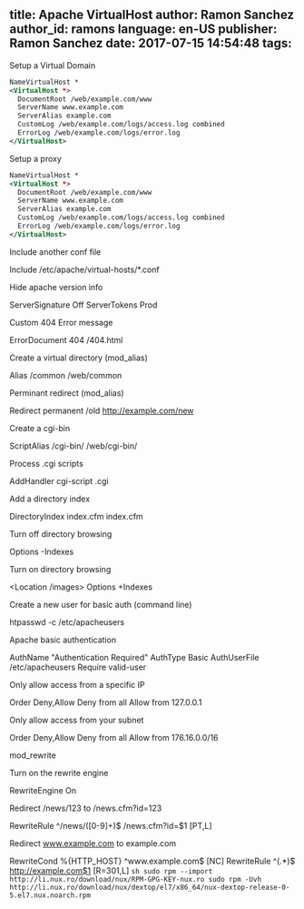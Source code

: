 title: Apache VirtualHost
author: Ramon Sanchez
author_id: ramons
language: en-US
publisher: Ramon Sanchez
date: 2017-07-15 14:54:48
tags:
---



Setup a Virtual Domain
```xml
NameVirtualHost *
<VirtualHost *>
  DocumentRoot /web/example.com/www
  ServerName www.example.com
  ServerAlias example.com
  CustomLog /web/example.com/logs/access.log combined
  ErrorLog /web/example.com/logs/error.log
</VirtualHost>
```


Setup a proxy
```xml
NameVirtualHost *
<VirtualHost *>
  DocumentRoot /web/example.com/www
  ServerName www.example.com
  ServerAlias example.com
  CustomLog /web/example.com/logs/access.log combined
  ErrorLog /web/example.com/logs/error.log
</VirtualHost>
```

Include another conf file

Include /etc/apache/virtual-hosts/*.conf


Hide apache version info

ServerSignature Off
ServerTokens Prod


Custom 404 Error message


ErrorDocument 404 /404.html


Create a virtual directory (mod_alias)


Alias /common /web/common


Perminant redirect (mod_alias)


Redirect permanent /old http://example.com/new


Create a cgi-bin


ScriptAlias /cgi-bin/ /web/cgi-bin/


Process .cgi scripts


AddHandler cgi-script .cgi


Add a directory index


DirectoryIndex index.cfm index.cfm


Turn off directory browsing


Options -Indexes


Turn on directory browsing


<Location /images>
  Options +Indexes
</Location>


Create a new user for basic auth (command line)


htpasswd -c /etc/apacheusers


Apache basic authentication


AuthName "Authentication Required"
AuthType Basic
AuthUserFile /etc/apacheusers
Require valid-user

Only allow access from a specific IP

Order Deny,Allow
Deny from all
Allow from 127.0.0.1

Only allow access from your subnet

Order Deny,Allow
Deny from all
Allow from 176.16.0.0/16

mod_rewrite

Turn on the rewrite engine

RewriteEngine On

Redirect /news/123 to /news.cfm?id=123

RewriteRule ^/news/([0-9]+)$ /news.cfm?id=$1 [PT,L]

Redirect www.example.com to example.com

RewriteCond %{HTTP_HOST} ^www\.example\.com$ [NC]
RewriteRule ^(.*)$ http://example.com$1 [R=301,L]
      ```sh
      sudo rpm --import http://li.nux.ro/download/nux/RPM-GPG-KEY-nux.ro
      sudo rpm -Uvh http://li.nux.ro/download/nux/dextop/el7/x86_64/nux-dextop-release-0-5.el7.nux.noarch.rpm
       ```